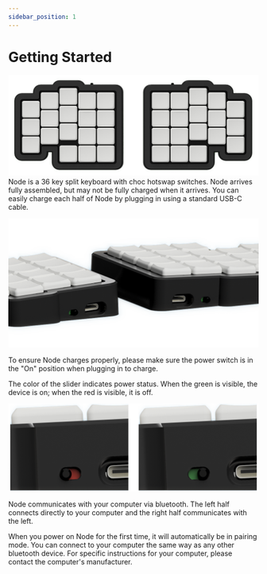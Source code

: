 ```yaml
---
sidebar_position: 1
---
```

# Getting Started
![Picture of Node](/img/node_top_down_render.png)
Node is a 36 key split keyboard with choc hotswap switches. Node arrives fully assembled, but may not be fully charged when it arrives. You can easily charge each half of Node by plugging in using a standard USB-C cable.

![Picture of charge ports](/img/node_charge_ports.png)

To ensure Node charges properly, please make sure the power switch is in the "On" position when plugging in to charge.

The color of the slider indicates power status. When the green is visible, the device is on; when the red is visible, it is off.

![Picture of power switches](/img/node_power_switch.png)

Node communicates with your computer via bluetooth. The left half connects directly to your computer and the right half communicates with the left. 

When you power on Node for the first time, it will automatically be in pairing mode. You can connect to your computer the same way as any other bluetooth device. For specific instructions for your computer, please contact the computer's manufacturer. 